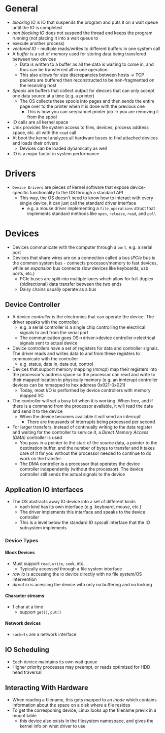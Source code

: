 # General

- *blocking IO* is IO that suspends the program and puts it on a wait queue until the IO is completed
- *non blocking IO* does not suspend the thread and keeps the program running (not placing it into a wait queue to
- execute another process)
- *vectored IO* - multiple reads/writes to different buffers in one system call
- A *buffer* is a set of memory used for storing data being transfered between two devices
  - Data is written to a buffer as all the data is waiting to come in, and thus can be transferred all in one operation
  - This also allows for size discrepancies between hosts -> TCP packets are buffered then reconstructed to be 
    non-fragmented on the receiving host
- *Spools* are buffers that collect output for devices that can only accept one data source at a time (e.g. a printer)
  - The OS collects these spools into pages and then sends the entire page over to the printer when it is done with 
    the previous one
    - This is how you can see/cancel printer job -> you are removing it from the spool  
- IO calls are all kernel space
- Unix provides file system access to files, devices, process address space, etc. all with the `read` call
- At boot the kernel analyzes all hardware buses to find attached devices and loads their drivers
  - Devices can be loaded dynamically as well
- IO is a major factor in system performance


# Drivers

- `Device Drivers` are pieces of kernel software that expose device-specific functionality to the OS through a standard API
  - This way, the OS doesn't need to know how to interact with every single device, it can just call the standard driver interface
    - e.g. a mouse driver implementing a `file_operations` struct that implements standard methods like `open`, `release`, `read`, and `poll`

# Devices

- Devices communicate with the computer through a `port`, e.g. a serial port
- Devices that share wires are on a connection called a bus (*PCIe* bus is the common system bus - connects processor/memory to fast devices, while an *expansion* bus connects slow devices like keyboards, usb ports, etc.)
  - PCIe buses are split into multiple lanes which allow for full-duplex (bidirectional) data transfer between the two ends
  - Daisy chains usually operate as a bus

## Device Controller

- A device *controller* is the electronics that can operate the device. The driver speaks with the controller.
  - e.g. a serial controller is a single chip controlling the electrical signals to and from the serial port
  - The communication goes OS->driver->device controller->electrical signals sent to actual device
- Device controllers have a set of registers for data and controller signals. The driver reads and writes data to and from these registers to communicate with the controller
  - e.g. status, data in, data out, control
- Devices that support memory mapping (*mmap*) map their registers into the processor's address space so the processor can read and write to their mapped location in physically memory (e.g. an innterupt controller devices can be mmapped to hex address 0x021-0x021)
  - Today, most I/O is performed by device controllers with memory mapped I/O
- The controller will set a busy bit when it is working. When free, and if there is a command from the processor available, it will read the data and send it to the device
  - When the device becomes available it will send an interrupt
    - There are thousands of interrupts being processed per second
- For larger transfers, instead of continually writing to the data register and waiting for the controller to service it, a *Direct Memory Access (DMA)* controller is used
  - You pass in a pointer to the start of the source data, a pointer to the destination buffer, and the number of bytes to transfer and it takes care of it for you without the processor needed to continue to do work on the transfer
  - The DMA controller is a processor that operates the device controller independently (without the processor). The device controller still sends the actual signals to the device


## Application IO interfaces

- The OS abstracts away IO device into a set of different kinds
  - each kind has its own interface (e.g. keyboard, mouse, etc.)
  - The driver implements this interface and speaks to the device controller
  - This is a level below the standard IO syscall interface that the IO subsystem implements

### Device Types

#### Block Devices

- Must support `read`, `write`, `seek`, etc.
  - Typically accessed through a file system interface
- *raw io* is accessing the io device directly with no file system/OS intervention
- *direct io* is acessing the device with only no buffering and no locking

#### Character streams

- 1 char at a time
  - support `get()`, `put()`


#### Network devices

- `sockets` are a network interface


## IO Scheduling

- Each device maintains its own wait queue
 - Higher priority processes may preempt, or reads optimized for HDD head traversal

## Interacting With Hardware

- When reading a filename, this gets mapped to an *inode* which contains information about the space on a disk
  where a file resides
- To get the corresponing device, Linux looks up the filename previx in a mount table
  - this device also exists in the filesystem namespace, and gives the kernel info on what driver to use

